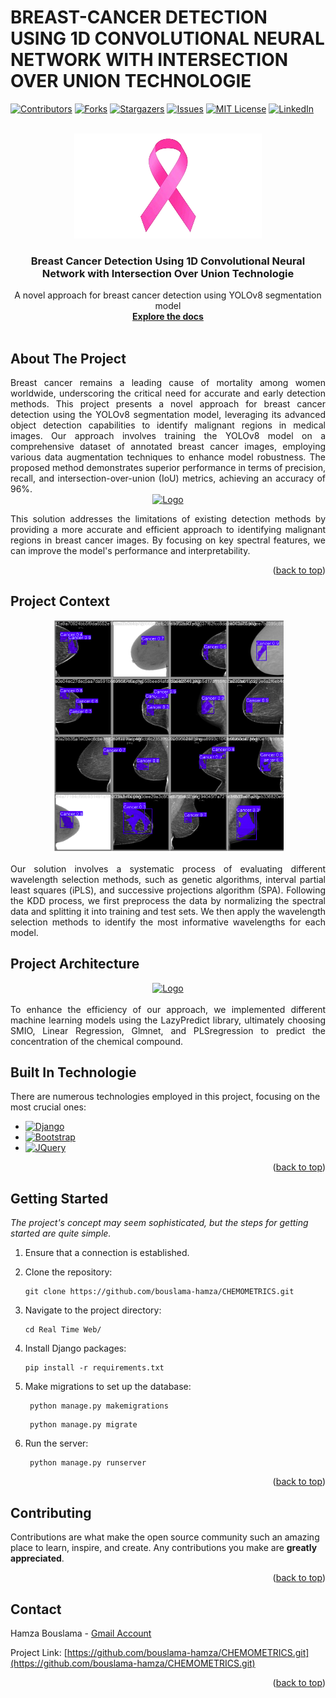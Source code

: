 
# BREAST-CANCER DETECTION USING 1D CONVOLUTIONAL NEURAL NETWORK WITH INTERSECTION OVER UNION TECHNOLOGIE
<a name="readme-top"></a>
[![Contributors][contributors-shield]][contributors-url]
[![Forks][forks-shield]][forks-url]
[![Stargazers][stars-shield]][stars-url]
[![Issues][issues-shield]][issues-url]
[![MIT License][license-shield]][license-url]
[![LinkedIn][linkedin-shield]][linkedin-url]

<!-- logo-->
<br />
<div align="center">
  <a href="#">
    <img src="./Images/logo.png" alt="Logo" width="300">
  </a>

  <h3 align="center">Breast Cancer Detection Using 1D Convolutional Neural Network with Intersection Over Union Technologie</h3>

  <p align="center">
    A novel approach for breast cancer detection using YOLOv8 segmentation model
    <br />
    <a href="https://github.com/bouslama-hamza"><strong>Explore the docs</strong></a>
    <br />
    <br />
  </p>
</div>

<!-- ABOUT THE PROJECT -->
## About The Project
<div align="justify">
Breast cancer remains a leading cause of mortality among women worldwide, underscoring the critical need for accurate and early detection methods. This project presents a novel approach for breast cancer detection using the YOLOv8 segmentation model, leveraging its advanced object detection capabilities to identify malignant regions in medical images. Our approach involves training the YOLOv8 model on a comprehensive dataset of annotated breast cancer images, employing various data augmentation techniques to enhance model robustness. The proposed method demonstrates superior performance in terms of precision, recall, and intersection-over-union (IoU) metrics, achieving an accuracy of 96%.

<div align="center">
<a href="#">
    <img src="./Images/recommendation.png" alt="Logo" width="450">
  </a>
</div>

This solution addresses the limitations of existing detection methods by providing a more accurate and efficient approach to identifying malignant regions in breast cancer images. By focusing on key spectral features, we can improve the model's performance and interpretability.

</div>

<p align="right">(<a href="#readme-top">back to top</a>)</p>

## Project Context
<div align="center">
    <a href="#">
    <img src="./Images/concept.png" alt="Logo">
  </a>
</div>
<br>
<div align="justify">
Our solution involves a systematic process of evaluating different wavelength selection methods, such as genetic algorithms, interval partial least squares (iPLS), and successive projections algorithm (SPA). Following the KDD process, we first preprocess the data by normalizing the spectral data and splitting it into training and test sets. We then apply the wavelength selection methods to identify the most informative wavelengths for each model.
</div>

## Project Architecture

<div align="center">
    <a href="#">
        <img src="./Images/image.png" alt="Logo">
     </a>
</div>
<br>
<div align="justify">
To enhance the efficiency of our approach, we implemented different machine learning models using the LazyPredict library, ultimately choosing SMIO, Linear Regression, Glmnet, and PLSregression to predict the concentration of the chemical compound.
</div>

## Built In Technologie
There are numerous technologies employed in this project, focusing on the most crucial ones:

* [![Django][Django.com]][Django-url]
* [![Bootstrap][Bootstrap.com]][Bootstrap-url]
* [![JQuery][JQuery.com]][JQuery-url]

<p align="right">(<a href="#readme-top">back to top</a>)</p>


<!-- GETTING STARTED -->
## Getting Started

_The project's concept may seem sophisticated, but the steps for getting started are quite simple._

1. Ensure that a connection is established.
2. Clone the repository:
   ```
   git clone https://github.com/bouslama-hamza/CHEMOMETRICS.git
   ```

3. Navigate to the project directory:
   ```
   cd Real Time Web/
   ```

4. Install Django packages:
   ```
   pip install -r requirements.txt
   ```

5. Make migrations to set up the database:
   ```
    python manage.py makemigrations
   ``` 
   ```
    python manage.py migrate
   ```

6. Run the server:
   ```
    python manage.py runserver
    ```

<p align="right">(<a href="#readme-top">back to top</a>)</p>


<!-- CONTRIBUTING -->
## Contributing

Contributions are what make the open source community such an amazing place to learn, inspire, and create. Any contributions you make are **greatly appreciated**.

<p align="right">(<a href="#readme-top">back to top</a>)</p>


<!-- CONTACT -->
## Contact

Hamza Bouslama - [Gmail Account](ham.bousa98@gmail.com)

Project Link: [https://github.com/bouslama-hamza/CHEMOMETRICS.git](https://github.com/bouslama-hamza/CHEMOMETRICS.git)

<p align="right">(<a href="#readme-top">back to top</a>)</p>

<!-- MARKDOWN LINKS & IMAGES -->
<!-- https://www.markdownguide.org/basic-syntax/#reference-style-links -->
[contributors-shield]: https://img.shields.io/github/contributors/othneildrew/Best-README-Template.svg?style=for-the-badge
[contributors-url]: https://github.com/othneildrew/Best-README-Template/graphs/contributors
[forks-shield]: https://img.shields.io/github/forks/othneildrew/Best-README-Template.svg?style=for-the-badge
[forks-url]: https://github.com/othneildrew/Best-README-Template/network/members
[stars-shield]: https://img.shields.io/github/stars/othneildrew/Best-README-Template.svg?style=for-the-badge
[stars-url]: https://github.com/othneildrew/Best-README-Template/stargazers
[issues-shield]: https://img.shields.io/github/issues/othneildrew/Best-README-Template.svg?style=for-the-badge
[issues-url]: https://github.com/othneildrew/Best-README-Template/issues
[license-shield]: https://img.shields.io/github/license/othneildrew/Best-README-Template.svg?style=for-the-badge
[license-url]: https://github.com/othneildrew/Best-README-Template/blob/master/LICENSE.txt
[linkedin-shield]: https://img.shields.io/badge/-LinkedIn-black.svg?style=for-the-badge&logo=linkedin&colorB=555
[linkedin-url]: https://linkedin.com/in/hamza-bouslama
[Django.com]:https://img.shields.io/badge/Django-0769AD?style=for-the-badge&logo=django&logoColor=white
[Django-url]:https://www.djangoproject.com/
[Bootstrap.com]: https://img.shields.io/badge/Bootstrap-563D7C?style=for-the-badge&logo=bootstrap&logoColor=white
[Bootstrap-url]: https://getbootstrap.com
[JQuery.com]: https://img.shields.io/badge/jQuery-0769AD?style=for-the-badge&logo=jquery&logoColor=white
[JQuery-url]: https://jquery.com
